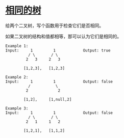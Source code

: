 # [相同的树](https://leetcode.com/problems/same-tree/)

给两个二叉树，写个函数用于检查它们是否相同。

如果二叉树的结构和值都相等，那可以认为它们是相同的。

```
Example 1:
Input:     1         1            Output: true
          / \       / \
         2   3     2   3

        [1,2,3],   [1,2,3]

Example 2:
Input:     1         1            Output: false
          /           \
         2             2

        [1,2],     [1,null,2]

Example 3:
Input:     1         1            Output: false
          / \       / \
         2   1     1   2

        [1,2,1],   [1,1,2]
```